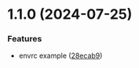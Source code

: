 # 1.1.0 (2024-07-25)


### Features

* envrc example ([28ecab9](https://github.com/iloveitaly/gmail-digest/commit/28ecab90027ce6ee16cdbd53cb851cd47304c742))



